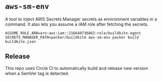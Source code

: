 # `aws-sm-env`

A tool to inject AWS Secrets Manager secrets as environment variables in a command.
It also lets you assume a IAM role after fetching the secrets.

```
ASSUME_ROLE_ARN=arn:aws:iam::216640736862:role/buildkite-agent SECRETS_MANAGER_PATH=packer/buildkite aws-sm-env packer build buildkite.json
```

## Release

This repo uses Circle CI to automatically build and release new version when a SemVer tag is detected.
